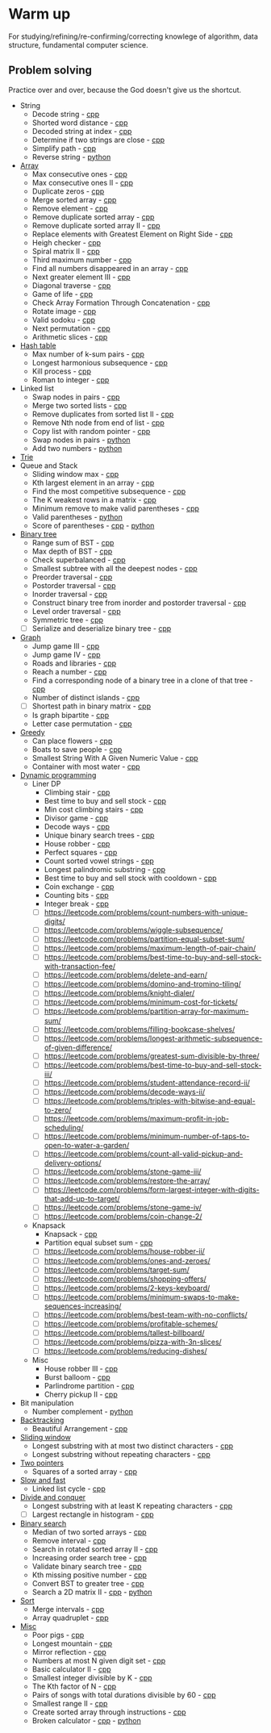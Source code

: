 # Warm up  
For studying/refining/re-confirming/correcting knowlege of algorithm, data structure,
fundamental computer science.

## Problem solving  
Practice over and over, because the God doesn't give us the shortcut.  

- String
  - Decode string - [cpp](practice/cpp/string/decode_string.cpp)
  - Shorted word distance - [cpp](practice/cpp/string/shorted_word_distance.cpp)
  - Decoded string at index - [cpp](practice/cpp/string/decoded_string_at_index.cpp)
  - Determine if two strings are close - [cpp](practice/cpp/string/determine_if_two_strings_are_close.cpp)
  - Simplify path - [cpp](practice/cpp/string/simplify_path.cpp)
  - Reverse string - [python](practice/python/string/reverse_string.py)
- [Array](practice/cpp/array)
  - Max consecutive ones - [cpp](practice/cpp/array/max_consecutive_ones.cpp)
  - Max consecutive ones II - [cpp](practice/cpp/array/max_consecutive_ones_2.cpp)
  - Duplicate zeros - [cpp](practice/cpp/array/duplicate_zeros.cpp)
  - Merge sorted array - [cpp](practice/cpp/array/merge_sorted_array.cpp)
  - Remove element - [cpp](practice/cpp/array/remove_element.cpp)
  - Remove duplicate sorted array - [cpp](practice/cpp/array/remove_duplicate_sorted_array.cpp)
  - Remove duplicate sorted array II - [cpp](practice/cpp/array/remove_duplicates_sorted_array_2.cpp)
  - Replace elements with Greatest Element on Right Side - [cpp](practice/cpp/array/replace_element_with_greatest_elem_on_right_side.cpp)
  - Heigh checker - [cpp](practice/cpp/array/height_checker.cpp)
  - Spiral matrix II - [cpp](practice/cpp/array/spiral_matrix_2.cpp)
  - Third maximum number - [cpp](practice/cpp/array/third_maximum_number.cpp)
  - Find all numbers disappeared in an array - [cpp](practice/cpp/array/find_all_numbers_disappeared_in_array.cpp)
  - Next greater element III - [cpp](practice/cpp/array/next_greater_element_3.cpp)
  - Diagonal traverse - [cpp](practice/cpp/array/diagonal_traverse.cpp)
  - Game of life - [cpp](practice/cpp/array/game_of_life.cpp.cpp)
  - Check Array Formation Through Concatenation - [cpp](practice/cpp/array/check_array_formation_through_concatenation.cpp)
  - Rotate image - [cpp](practice/cpp/array/rotate_image.cpp)
  - Valid sodoku - [cpp](practice/cpp/array/valid_sodoku.cpp)
  - Next permutation - [cpp](practice/cpp/array/next_permutation.cpp)
  - Arithmetic slices - [cpp](practice/cpp/array/arithmetic_slices.cpp)
- [Hash table](practice/cpp/hash_table)
  - Max number of k-sum pairs - [cpp](practice/cpp/hash_table/max_number_of_k_sum_pairs.cpp)
  - Longest harmonious subsequence - [cpp](practice/cpp/hash_table/longest_harmonious_subsequence.cpp)
  - Kill process - [cpp](practice/cpp/hash_table/kill_process.cpp)
  - Roman to integer - [cpp](practice/cpp/hash_table/roman_to_integer.cpp)
- Linked list
  - Swap nodes in pairs - [cpp](practice/cpp/linked_list/swap_nodes_in_pair.cpp)
  - Merge two sorted lists - [cpp](practice/cpp/linked_list/merge_two_sorted_list.cpp)
  - Remove duplicates from sorted list II - [cpp](practice/cpp/linked_list/remove_duplicates_from_sorted_list_2.cpp)
  - Remove Nth node from end of list - [cpp](practice/cpp/linked_list/remove_nth_node_from_end_list.cpp)
  - Copy list with random pointer - [cpp](practice/cpp/linked_list/copy_list_with_random_pointer.cpp)
  - Swap nodes in pairs - [python](practice/python/linked_list/swap_nodes_in_pairs.py)
  - Add two numbers - [python](practice/python/linked_list/add_two_number.py)
- [Trie](practice/cpp/trie)
- Queue and Stack
  - Sliding window max - [cpp](practice/cpp/queue_stack/sliding_window_max.cpp)
  - Kth largest element in an array - [cpp](practice/cpp/queue_stack/kth_largest_element_in_array.cpp)
  - Find the most competitive subsequence - [cpp](practice/cpp/queue_stack/find_the_most_competitive_subsequence.cpp)
  - The K weakest rows in a matrix - [cpp](practice/cpp/queue_stack/the_k_weakest_rows_in_matrix.cpp)
  - Minimum remove to make valid parentheses - [cpp](practice/cpp/queue_stack/minimum_remove_to_make_valid_parentheses.cpp)
  - Valid parentheses - [python](practice/python/queue_stack/valid_parentheses.py)
  - Score of parentheses - [cpp](practice/cpp/queue_stack/score_of_parentheses.cpp) - [python](practice/python/queue_stack/score_of_parentheses.py)
- [Binary tree](practice/cpp/binary_tree)
  - Range sum of BST - [cpp](practice/cpp/binary_tree/range_sum_of_bst.cpp)
  - Max depth of BST - [cpp](practice/cpp/binary_tree/max_depth_binary_tree.cpp)
  - Check superbalanced - [cpp](practice/cpp/binary_tree/balanced_binary_tree.cpp)
  - Smallest subtree with all the deepest nodes - [cpp](practice/cpp/binary_tree/smallest_subtree_with_all_deepest_nodes.cpp)
  - Preorder traversal - [cpp](practice/cpp/binary_tree/bt_preorder_traversal.cpp)
  - Postorder traversal - [cpp](practice/cpp/binary_tree/bt_postorder_traversal.cpp)
  - Inorder traversal - [cpp](practice/cpp/binary_tree/bt_inorder_traversal.cpp)
  - Construct binary tree from inorder and postorder traversal - [cpp](practice/cpp/binary_tree/construct_bt_from_preorder_inorder_traversal.cpp)
  - Level order traversal - [cpp](practice/cpp/binary_tree/bt_level_order_traversal.cpp)
  - Symmetric tree - [cpp](practice/cpp/binary_tree/symmetric_tree.cpp)
  - [ ] Serialize and deserialize binary tree - [cpp](practice/cpp/binary_tree/serialize_and_deserialize_binary_tree.cpp)
- [Graph](practice/cpp/graph)
  - Jump game III - [cpp](practice/cpp/graph/jump_game_3.cpp)
  - Jump game IV - [cpp](practice/cpp/graph/jump_game_4.cpp)
  - Roads and libraries - [cpp](practice/cpp/graph/roads_and_libraries.cpp)
  - Reach a number - [cpp](practice/cpp/graph/reach_a_number.cpp)
  - Find a corresponding node of a binary tree in a clone of that tree - [cpp](practice/cpp/graph/corresponding_node_tree.cpp)
  - Number of distinct islands - [cpp](practice/cpp/graph/number_of_distinct_islands.cpp)
  - [ ] Shortest path in binary matrix - [cpp](practice/cpp/graph/shortest_path_in_binary_matrix.cpp)
  - Is graph bipartite - [cpp](practice/cpp/graph/is_graph_bipartite.cpp)
  - Letter case permutation - [cpp](practice/cpp/graph/letter_case_permutation.cpp)
- [Greedy](practice/cpp/greedy)
  - Can place flowers - [cpp](practice/cpp/greedy/can_place_flowers.cpp)
  - Boats to save people - [cpp](practice/cpp/greedy/boats_to_save_people.cpp)
  - Smallest String With A Given Numeric Value - [cpp](practice/cpp/greedy/smallest_string_with_a_given_numeric_value.cpp)
  - Container with most water - [cpp](practice/cpp/greedy/container_with_most_water.cpp)
- [Dynamic programming](practice/cpp/dynamic_programming)
  - Liner DP
    - Climbing stair - [cpp](practice/cpp/dynamic_programming/climbing_stairs.cpp)
    - Best time to buy and sell stock  - [cpp](practice/cpp/dynamic_programming/best_time_to_buy.cpp)
    - Min cost climbing stairs - [cpp](practice/cpp/dynamic_programming/min_cost_climbing_stairs.cpp)
    - Divisor game - [cpp](practice/cpp/dynamic_programming/divisor_game.cpp)
    - Decode ways - [cpp](practice/cpp/dynamic_programming/decode_ways.cpp)
    - Unique binary search trees - [cpp](practice/cpp/dynamic_programming/unique_binary_search_trees.cpp)
    - House robber - [cpp](practice/cpp/dynamic_programming/house_robber.cpp)
    - Perfect squares - [cpp](practice/cpp/dynamic_programming/perfect_squares.cpp)
    - Count sorted vowel strings - [cpp](practice/cpp/dynamic_programming/count_sorted_vowel_string.cpp)
    - Longest palindromic substring - [cpp](practice/cpp/dynamic_programming/longest_palindromic_substring.cpp) 
    - Best time to buy and sell stock with cooldown - [cpp](practice/cpp/dynamic_programming/buy_sell_with_cooldown.cpp) 
    - Coin exchange - [cpp](practice/cpp/dynamic_programming/coin_exchange.cpp)
    - Counting bits - [cpp](practice/cpp/dynamic_programming/counting_bits.cpp)
    - Integer break - [cpp](practice/cpp/dynamic_programming/integer_break.cpp)
    - [ ] https://leetcode.com/problems/count-numbers-with-unique-digits/
    - [ ] https://leetcode.com/problems/wiggle-subsequence/
    - [ ] https://leetcode.com/problems/partition-equal-subset-sum/
    - [ ] https://leetcode.com/problems/maximum-length-of-pair-chain/
    - [ ] https://leetcode.com/problems/best-time-to-buy-and-sell-stock-with-transaction-fee/
    - [ ] https://leetcode.com/problems/delete-and-earn/
    - [ ] https://leetcode.com/problems/domino-and-tromino-tiling/
    - [ ] https://leetcode.com/problems/knight-dialer/
    - [ ] https://leetcode.com/problems/minimum-cost-for-tickets/
    - [ ] https://leetcode.com/problems/partition-array-for-maximum-sum/
    - [ ] https://leetcode.com/problems/filling-bookcase-shelves/
    - [ ] https://leetcode.com/problems/longest-arithmetic-subsequence-of-given-difference/
    - [ ] https://leetcode.com/problems/greatest-sum-divisible-by-three/
    - [ ] https://leetcode.com/problems/best-time-to-buy-and-sell-stock-iii/
    - [ ] https://leetcode.com/problems/student-attendance-record-ii/
    - [ ] https://leetcode.com/problems/decode-ways-ii/
    - [ ] https://leetcode.com/problems/triples-with-bitwise-and-equal-to-zero/
    - [ ] https://leetcode.com/problems/maximum-profit-in-job-scheduling/
    - [ ] https://leetcode.com/problems/minimum-number-of-taps-to-open-to-water-a-garden/
    - [ ] https://leetcode.com/problems/count-all-valid-pickup-and-delivery-options/
    - [ ] https://leetcode.com/problems/stone-game-iii/
    - [ ] https://leetcode.com/problems/restore-the-array/
    - [ ] https://leetcode.com/problems/form-largest-integer-with-digits-that-add-up-to-target/
    - [ ] https://leetcode.com/problems/stone-game-iv/
    - [ ] https://leetcode.com/problems/coin-change-2/
  - Knapsack  
    - Knapsack - [cpp](practice/cpp/dynamic_programming/knapsack.cpp)
    - Partition equal subset sum - [cpp](practice/cpp/dynamic_programming/partition_equal_subset_sum.cpp)
    - [ ] https://leetcode.com/problems/house-robber-ii/
    - [ ] https://leetcode.com/problems/ones-and-zeroes/
    - [ ] https://leetcode.com/problems/target-sum/
    - [ ] https://leetcode.com/problems/shopping-offers/
    - [ ] https://leetcode.com/problems/2-keys-keyboard/
    - [ ] https://leetcode.com/problems/minimum-swaps-to-make-sequences-increasing/
    - [ ] https://leetcode.com/problems/best-team-with-no-conflicts/
    - [ ] https://leetcode.com/problems/profitable-schemes/
    - [ ] https://leetcode.com/problems/tallest-billboard/
    - [ ] https://leetcode.com/problems/pizza-with-3n-slices/
    - [ ] https://leetcode.com/problems/reducing-dishes/
  - Misc
    - House robber III - [cpp](practice/cpp/dynamic_programming/house_robber_3.cpp)
    - Burst balloom - [cpp](practice/cpp/dynamic_programming/burst_balloom.cpp)
    - Parlindrome partition - [cpp](practice/cpp/dynamic_programming/parlindrome_partitioning.cpp)
    - Cherry pickup II - [cpp](practice/cpp/dynamic_programming/cherry_pickup_2.cpp)
- Bit manipulation
  - Number complement - [python](practice/python/bit_manipulation/number_complement.py)
- [Backtracking](practice/cpp/backtracking)
  - Beautiful Arrangement - [cpp](practice/cpp/backtracking/beautiful_arrangement.cpp)
- [Sliding window](practice/cpp/sliding_window)
  - Longest substring with at most two distinct characters - [cpp](practice/cpp/sliding_window/longest_substring_most_two_distinct_characters.cpp)
  - Longest substring without repeating characters - [cpp](practice/cpp/sliding_window/longest_substring_without_repeat_char.cpp)
- [Two pointers](practice/cpp/two_pointers)
  - Squares of a sorted array - [cpp](practice/cpp/two_pointers/squares_of_sorted_array.cpp)
- [Slow and fast](practice/cpp/slow_fast)
  - Linked list cycle - [cpp](practice/cpp/slow_fast/linked_list_cycle.cpp)
- [Divide and conquer](practice/cpp/divide_and_conquer)
  - Longest substring with at least K repeating characters - [cpp](practice/cpp/divide_and_conquer/longest_substring_at_least_k_repeating_char.cpp)
  - [ ] Largest rectangle in histogram - [cpp](practice/cpp/divide_and_conquer/largest_rectangle_in_histogram.cpp)
- [Binary search](practice/cpp/binary_search)
  - Median of two sorted arrays - [cpp](practice/cpp/binary_search/median_of_two_sorted_arrays.cpp)
  - Remove interval - [cpp](practice/cpp/binary_search/remove_interval.cpp)
  - Search in rotated sorted array II - [cpp](practice/cpp/binary_search/search_in_rotated_sorted_array_2.cpp)
  - Increasing order search tree - [cpp](practice/cpp/binary_search/increasing_order_search_tree.cpp)
  - Validate binary search tree - [cpp](practice/cpp/binary_search/validate_binary_search_tree.cpp)
  - Kth missing positive number - [cpp](practice/cpp/binary_search/kth_missing_possitive_number.cpp)
  - Convert BST to greater tree - [cpp](practice/cpp/binary_search/convert_bst_to_greater_tree.cpp)
  - Search a 2D matrix II - [cpp](practice/cpp/binary_search/search_a_2d_matrix_2.cpp) - [python](practice/python/binary_search/search_a_2d_matrix_2.py)
- [Sort](practice/cpp/sort)
  - Merge intervals - [cpp](practice/cpp/sort/merge_intervals.cpp)
  - Array quadruplet - [cpp](practice/cpp/sort/array_quadruplet.cpp)
- [Misc](practice/cpp/misc)
  - Poor pigs - [cpp](practice/cpp/misc/poor_pigs.cpp)
  - Longest mountain - [cpp](practice/cpp/misc/longest_mountain.cpp)
  - Mirror reflection - [cpp](practice/cpp/misc/mirror_reflection.cpp)
  - Numbers at most N given digit set - [cpp](practice/cpp/misc/number_most_n_given_digit_set.cpp)
  - Basic calculator II - [cpp](practice/cpp/misc/basic_calculator_2.cpp)
  - Smallest integer divisible by K - [cpp](practice/cpp/misc/smallest_integer_divisible_k.cpp)
  - The Kth factor of N - [cpp](practice/cpp/misc/the_kth_factor_n.cpp)
  - Pairs of songs with total durations divisible by 60 - [cpp](practice/cpp/misc/pair_song_with_total_duration_divisible_60.cpp)
  - Smallest range II - [cpp](practice/cpp/misc/smallest_range_2.cpp)
  - Create sorted array through instructions - [cpp](practice/cpp/misc/create_sorted_array_through_instructions.cpp)
  - Broken calculator - [cpp](practice/cpp/misc/broken_calculator.cpp) - [python](practice/python/misc/broken_calculator.py)
